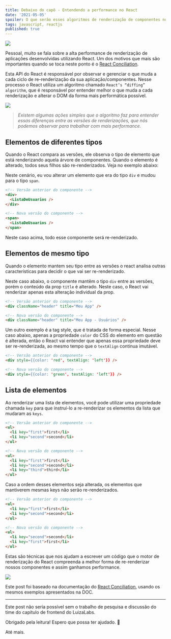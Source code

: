 ```yaml
---
title: Debaixo do capô - Entendendo a performance no React
date: '2021-05-05'
spoiler: O que serão esses algoritmos de renderização de componentes no react?
tags: javascript, reactjs
published: true
---
```


![](https://firebasestorage.googleapis.com/v0/b/from-tatooine.appspot.com/o/entendendo-performance-react%2Fconciliation-0.jpeg?alt=media&token=771eda43-5a1c-4270-9aa0-8cdd2f6569ce)

Pessoal, muito se fala sobre a alta performance de renderização de aplicações desenvolvidas utilizando React. Um dos motivos que mais são importantes quando se toca neste ponto é o [React Conciliation](https://reactjs.org/docs/reconciliation.html).

Esta API do React é responsável por observar e gerenciar o que muda a cada ciclo de re-renderização da sua aplicação/componentes. Nesse processo o React utiliza um algoritmo chamado `React’s “diffing” algorithm`, que é responsável por entender melhor o que muda a cada renderização e alterar o DOM da forma mais performática possível.

![](https://firebasestorage.googleapis.com/v0/b/from-tatooine.appspot.com/o/entendendo-performance-react%2Fconciliation-1.jpg?alt=media&token=a56a35a1-4724-48c8-85e4-3a5a8d02a52c)

> *Existem algumas ações simples que o algoritmo faz para entender essas diferenças entre as versões de renderizações, que nós podemos observar para trabalhar com mais performance.*

## Elementos de diferentes tipos

Quando o React compara as versões, ele observa o tipo de elemento que está renderizando aquela árvore de componentes. Quando o elemento é alterado, todos seus filhos são re-renderizados. Veja no exemplo abaixo:

Neste cenário, eu vou alterar um elemento que era do tipo `div` e mudou para o tipo `span`.

```html
<!-- Versão anterior do componente -->
<div>
  <ListaDeUsuarios />
</div>

<!-- Nova versão do componente -->
<span>
  <ListaDeUsuarios />
</span>
```

Neste caso acima, todo esse componente será re-renderizado.

## Elementos de mesmo tipo

Quando o elemento mantem seu tipo entre as versões o react analisa outras características para decidir o que vai ser re-renderizado.

Neste caso abaixo, o componente mantêm o tipo `div` entre as versões, porém o conteúdo da prop `title` é alterado. Neste caso, o React vai renderizar apenas esta alteração individual da prop.

```html
<!-- Versão anterior do componente -->
<div className="header" title="Meu App" />

<!-- Nova versão do componente -->
<div className="header" title="Meu App - Usuários" />
```

Um outro exemplo é a tag style, que é tratada de forma especial. Nesse caso abaixo, apenas a propriedade `color` do CSS do elemento em questão é alterada, então o React vai entender que apenas essa propriedade deve ser re-renderizada, ao mesmo tempo que o `textAlign` continua imutável.

```html
<!-- Versão anterior do componente -->
<div style={{color: 'red', textAlign: 'left'}} />

<!-- Nova versão do componente -->
<div style={{color: 'green', textAlign: 'left'}} />
```

## Lista de elementos

Ao renderizar uma lista de elementos, você pode utilizar uma propriedade chamada `key` para que instruí-lo a re-renderizar os elementos da lista que mudaram as `keys`. 

```html
<!-- Versão anterior do componente -->
<ul>
  <li key="first">first</li>
  <li key="second">second</li>
</ul>

<!-- Nova versão do componente -->
<ul>
  <li key="first">first</li>
  <li key="second">second</li>
  <li key="third">third</li>
</ul>
```

Caso a ordem desses elementos seja alterada, os elementos que mantiverem mesmas keys não serão re-renderizados.

```html
<!-- Versão anterior do componente -->
<ul>
  <li key="first">first</li>
  <li key="second">second</li>
</ul>

<!-- Nova versão do componente -->
<ul>
  <li key="second">second</li>
  <li key="first">first</li>
</ul>
```

Estas são técnicas que nos ajudam a escrever um código que o motor de renderização do React compreenda a melhor forma de re-renderizar nossos componentes e assim ganhamos performance.

![](https://firebasestorage.googleapis.com/v0/b/from-tatooine.appspot.com/o/entendendo-performance-react%2Fconciliation-2.jpg?alt=media&token=2c9ad121-d373-4dca-9e61-8c2786bfce96)

Este post foi baseado na documentação do [React Conciliation](https://reactjs.org/docs/reconciliation.html), usando os mesmos exemplos apresentados na DOC.

---

Este post não seria possível sem o trabalho de pesquisa e discussão do time do capítulo de frontend do LuizaLabs.

Obrigado pela leitura! Espero que possa ter ajudado. 🚀

Até mais.
